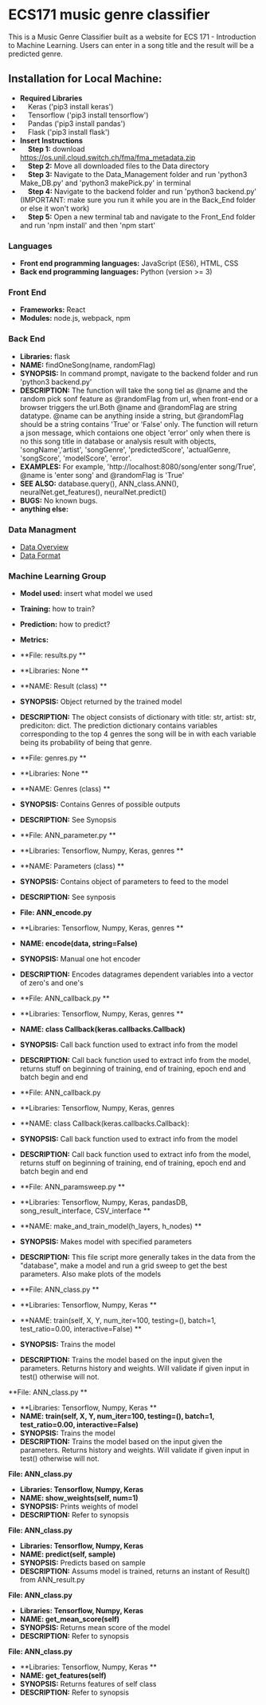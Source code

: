 # ECS171 music genre classifier
This is a Music Genre Classifier built as a website for ECS 171 - Introduction to Machine Learning.
Users can enter in a song title and the result will be a predicted genre. 

## Installation for Local Machine:
+ **Required Libraries**
+ &nbsp;&nbsp;&nbsp;&nbsp;Keras ('pip3 install keras')
+ &nbsp;&nbsp;&nbsp;&nbsp;Tensorflow ('pip3 install tensorflow')
+ &nbsp;&nbsp;&nbsp;&nbsp;Pandas ('pip3 install pandas')
+ &nbsp;&nbsp;&nbsp;&nbsp;Flask ('pip3 install flask')
+ **Insert Instructions**
+ &nbsp;&nbsp;&nbsp;&nbsp;**Step 1:** download https://os.unil.cloud.switch.ch/fma/fma_metadata.zip
+ &nbsp;&nbsp;&nbsp;&nbsp;**Step 2:** Move all downloaded files to the Data directory
+ &nbsp;&nbsp;&nbsp;&nbsp;**Step 3:** Navigate to the Data_Management folder and run 'python3 Make_DB.py' and 'python3 makePick.py' in terminal
+ &nbsp;&nbsp;&nbsp;&nbsp;**Step 4:** Navigate to the backend folder and run 'python3 backend.py' (IMPORTANT: make sure you run it while you are in the Back_End folder or else it won't work)
+ &nbsp;&nbsp;&nbsp;&nbsp;**Step 5:** Open a new terminal tab and navigate to the Front_End folder and run 'npm install' and then 'npm start'

### Languages
+ **Front end programming languages:** JavaScript (ES6), HTML, CSS
+ **Back end programming languages:** Python (version >= 3)

### Front End
+ **Frameworks:** React
+ **Modules:** node.js, webpack, npm

### Back End
+ **Libraries:** flask
+ **NAME:** findOneSong(name, randomFlag)
+ **SYNOPSIS:** In command prompt, navigate to the backend folder and run 'python3 backend.py'
+ **DESCRIPTION:** The function will take the song tiel as @name and the random pick sonf feature as @randomFlag from url, when front-end or a browser triggers the url.Both @name and @randomFlag are string datatype. @name can be anything inside a string, but @randomFlag should be a string contains 'True' or 'False' only. The function will return a json message, which contaions one object 'error' only when there is no this song title in database or analysis result with objects, 'songName','artist', 'songGenre', 'predictedScore', 'actualGenre, 'songScore', 'modelScore', 'error'.
+ **EXAMPLES:** For example, 'http://localhost:8080/song/enter song/True', @name is 'enter song' and @randomFlag is 'True'
+ **SEE ALSO:** database.query(), ANN_class.ANN(), neuralNet.get_features(), neuralNet.predict()
+ **BUGS:** No known bugs.
+ **anything else:**

### Data Managment
+ [Data Overview](Data_Management/DataOverview.md)
+ [Data Format](Data_Management/dataCheck.ipynb)

### Machine Learning Group
+ **Model used:** insert what model we used
+ **Training:** how to train?
+ **Prediction:** how to predict?
+ **Metrics:**

+ **File: results.py **
+ **Libraries: None **
+ **NAME: Result (class) **
+ **SYNOPSIS:** Object returned by the trained model 
+ **DESCRIPTION:** The object consists of dictionary with title: str, artist: str, prediciton: dict. The prediction dictionary contains variables corresponding to the top 4 genres the song will be in with each variable being its probability of being that genre. 

+ **File: genres.py **
+ **Libraries: None **
+ **NAME: Genres (class) **
+ **SYNOPSIS:** Contains Genres of possible outputs 
+ **DESCRIPTION:** See Synopsis

+ **File: ANN_parameter.py **
+ **Libraries: Tensorflow, Numpy, Keras, genres **
+ **NAME: Parameters (class) **
+ **SYNOPSIS:** Contains object of parameters to feed to the model
+ **DESCRIPTION:** See synposis

+ **File: ANN_encode.py**
+ **Libraries: Tensorflow, Numpy, Keras, genres **
+ **NAME: encode(data, string=False)**
+ **SYNOPSIS:** Manual one hot encoder 
+ **DESCRIPTION:** Encodes datagrames dependent variables into a vector of zero's and one's 

+ **File: ANN_callback.py **
+ **Libraries: Tensorflow, Numpy, Keras, genres **
+ **NAME: class Callback(keras.callbacks.Callback)**
+ **SYNOPSIS:**  Call back function used to extract info from the model
+ **DESCRIPTION:** Call back function used to extract info from the model, returns stuff on beginning of training, end of training, epoch end and batch begin and end 

+ **File: ANN_callback.py
+ **Libraries: Tensorflow, Numpy, Keras, genres 
+ **NAME: class Callback(keras.callbacks.Callback):
+ **SYNOPSIS:**  Call back function used to extract info from the model
+ **DESCRIPTION:** Call back function used to extract info from the model, returns stuff on beginning of training, end of training, epoch end and batch begin and end 

+ **File: ANN_paramsweep.py **
+ **Libraries: Tensorflow, Numpy, Keras, pandasDB, song_result_interface, CSV_interface **
+ **NAME: make_and_train_model(h_layers, h_nodes) **
+ **SYNOPSIS:**  Makes model with specified parameters 
+ **DESCRIPTION:** This file script more generally takes in the data from the "database", make a model and run a grid sweep to get the best parameters. Also make plots of the models 

+ **File: ANN_class.py **
+ **Libraries: Tensorflow, Numpy, Keras **
+ **NAME: train(self, X, Y, num_iter=100, testing=(), batch=1, test_ratio=0.00, interactive=False) **
+ **SYNOPSIS:**  Trains the model 
+ **DESCRIPTION:** Trains the model based on the input given the parameters. Returns history and weights. Will validate if given input in test() otherwise will not. 

 **File: ANN_class.py **
+ **Libraries: Tensorflow, Numpy, Keras **
+ **NAME: train(self, X, Y, num_iter=100, testing=(), batch=1, test_ratio=0.00, interactive=False)**
+ **SYNOPSIS:**  Trains the model 
+ **DESCRIPTION:** Trains the model based on the input given the parameters. Returns history and weights. Will validate if given input in test() otherwise will not. 

 **File: ANN_class.py**
+ **Libraries: Tensorflow, Numpy, Keras**
+ **NAME: show_weights(self, num=1)**
+ **SYNOPSIS:** Prints weights of model 
+ **DESCRIPTION:** Refer to synopsis

 **File: ANN_class.py**
+ **Libraries: Tensorflow, Numpy, Keras**
+ **NAME: predict(self, sample)**
+ **SYNOPSIS:** Predicts based on sample 
+ **DESCRIPTION:** Assums model is trained, returns an instant of Result() from ANN_result.py

 **File: ANN_class.py**
+ **Libraries: Tensorflow, Numpy, Keras**
+ **NAME: get_mean_score(self)**
+ **SYNOPSIS:** Returns mean score of the model 
+ **DESCRIPTION:** Refer to synopsis

 **File: ANN_class.py**
+ **Libraries: Tensorflow, Numpy, Keras **
+ **NAME: get_features(self)**
+ **SYNOPSIS:** Returns features of self class 
+ **DESCRIPTION:** Refer to synopsis









